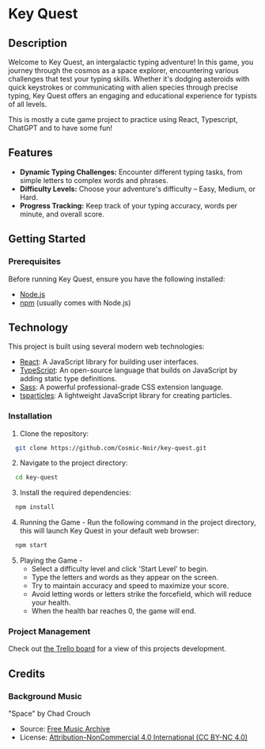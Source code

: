 # Key Quest

## Description

Welcome to Key Quest, an intergalactic typing adventure! In this game, you journey through the cosmos as a space explorer, encountering various challenges that test your typing skills. Whether it's dodging asteroids with quick keystrokes or communicating with alien species through precise typing, Key Quest offers an engaging and educational experience for typists of all levels.

This is mostly a cute game project to practice using React, Typescript, ChatGPT and to have some fun!

## Features

- **Dynamic Typing Challenges:** Encounter different typing tasks, from simple letters to complex words and phrases.
- **Difficulty Levels:** Choose your adventure's difficulty – Easy, Medium, or Hard.
- **Progress Tracking:** Keep track of your typing accuracy, words per minute, and overall score.

## Getting Started

### Prerequisites

Before running Key Quest, ensure you have the following installed:

- [Node.js](https://nodejs.org/)
- [npm](https://www.npmjs.com/) (usually comes with Node.js)

## Technology

This project is built using several modern web technologies:

- [React](https://reactjs.org/): A JavaScript library for building user interfaces.
- [TypeScript](https://www.typescriptlang.org/): An open-source language that builds on JavaScript by adding static type definitions.
- [Sass](https://sass-lang.com/): A powerful professional-grade CSS extension language.
- [tsparticles](https://particles.js.org/): A lightweight JavaScript library for creating particles.

### Installation

1. Clone the repository:

```sh
  git clone https://github.com/Cosmic-Noir/key-quest.git
```

2. Navigate to the project directory:

```sh
  cd key-quest
```

3. Install the required dependencies:

```sh
  npm install
```

4. Running the Game - Run the following command in the project directory, this will launch Key Quest in your default web browser:

```sh
  npm start
```

5. Playing the Game -
   - Select a difficulty level and click 'Start Level' to begin.
   - Type the letters and words as they appear on the screen.
   - Try to maintain accuracy and speed to maximize your score.
   - Avoid letting words or letters strike the forcefield, which will reduce your health.
   - When the health bar reaches 0, the game will end.

### Project Management

Check out [the Trello board](https://trello.com/b/c6ke5JTC/key-quest) for a view of this projects development.

## Credits

### Background Music

"Space" by Chad Crouch

- Source: [Free Music Archive](https://freemusicarchive.org/music/Chad_Crouch/arps-ii/space-1/)
- License: [Attribution-NonCommercial 4.0 International (CC BY-NC 4.0)](https://creativecommons.org/licenses/by-nc/4.0/)
